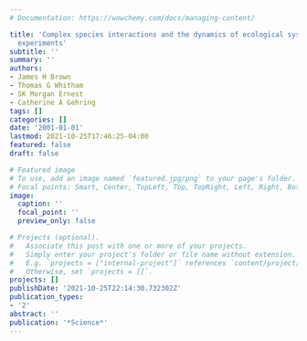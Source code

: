 ```yaml
---
# Documentation: https://wowchemy.com/docs/managing-content/

title: 'Complex species interactions and the dynamics of ecological systems: long-term
  experiments'
subtitle: ''
summary: ''
authors:
- James H Brown
- Thomas G Whitham
- SK Morgan Ernest
- Catherine A Gehring
tags: []
categories: []
date: '2001-01-01'
lastmod: 2021-10-25T17:46:25-04:00
featured: false
draft: false

# Featured image
# To use, add an image named `featured.jpg/png` to your page's folder.
# Focal points: Smart, Center, TopLeft, Top, TopRight, Left, Right, BottomLeft, Bottom, BottomRight.
image:
  caption: ''
  focal_point: ''
  preview_only: false

# Projects (optional).
#   Associate this post with one or more of your projects.
#   Simply enter your project's folder or file name without extension.
#   E.g. `projects = ["internal-project"]` references `content/project/deep-learning/index.md`.
#   Otherwise, set `projects = []`.
projects: []
publishDate: '2021-10-25T22:14:30.732302Z'
publication_types:
- '2'
abstract: ''
publication: '*Science*'
---
```

